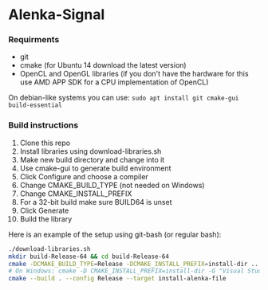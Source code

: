 # Alenka-Signal

### Requirments
* git
* cmake (for Ubuntu 14 download the latest version)
* OpenCL and OpenGL libraries (if you don't have the hardware for this use AMD APP SDK for a CPU implementation of OpenCL)

On debian-like systems you can use: `sudo apt install git cmake-gui build-essential`

### Build instructions
1. Clone this repo
2. Install libraries using download-libraries.sh
3. Make new build directory and change into it
4. Use cmake-gui to generate build environment
  1. Click Configure and choose a compiler
  2. Change CMAKE_BUILD_TYPE (not needed on Windows)
  3. Change CMAKE_INSTALL_PREFIX
  4. For a 32-bit build make sure BUILD64 is unset
  5. Click Generate
5. Build the library

Here is an example of the setup using git-bash (or regular bash):
``` bash
./download-libraries.sh
mkdir build-Release-64 && cd build-Release-64
cmake -DCMAKE_BUILD_TYPE=Release -DCMAKE_INSTALL_PREFIX=install-dir ..
# On Windows: cmake -D CMAKE_INSTALL_PREFIX=install-dir -G "Visual Studio 14 2015 Win64" ..
cmake --build . --config Release --target install-alenka-file
```

